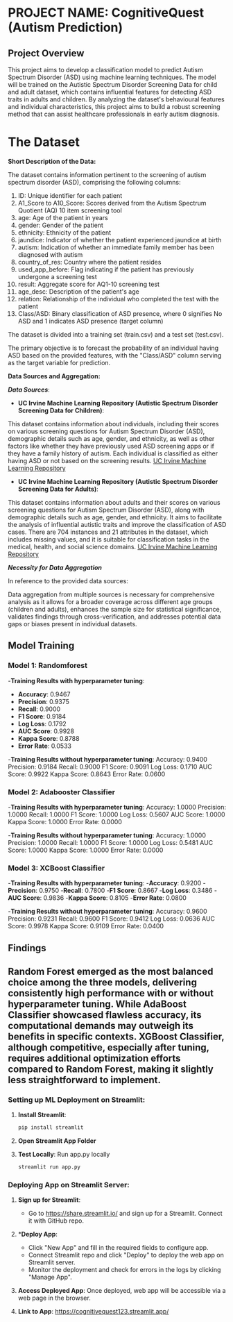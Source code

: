 
# PROJECT NAME: CognitiveQuest (Autism Prediction)

## Project Overview
This project aims to develop a classification model to predict Autism Spectrum Disorder (ASD) using machine learning techniques. The model will be trained on the Autistic Spectrum Disorder Screening Data for child and adult dataset, which contains influential features for detecting ASD traits in adults and children. By analyzing the dataset's behavioural features and individual characteristics, this project aims to build a robust screening method that can assist healthcare professionals in early autism diagnosis.

# **The Dataset**
**Short Description of the Data:**

The dataset contains information pertinent to the screening of autism spectrum disorder (ASD), comprising the following columns:

1. ID: Unique identifier for each patient
2. A1_Score to A10_Score: Scores derived from the Autism Spectrum Quotient (AQ) 10 item screening tool
3. age: Age of the patient in years
4. gender: Gender of the patient
5. ethnicity: Ethnicity of the patient
6. jaundice: Indicator of whether the patient experienced jaundice at birth
7. autism: Indication of whether an immediate family member has been diagnosed with autism
8. country_of_res: Country where the patient resides
9. used_app_before: Flag indicating if the patient has previously undergone a screening test
10. result: Aggregate score for AQ1-10 screening test
11. age_desc: Description of the patient's age
12. relation: Relationship of the individual who completed the test with the patient
13. Class/ASD: Binary classification of ASD presence, where 0 signifies No ASD and 1 indicates ASD presence (target column)

The dataset is divided into a training set (train.csv) and a test set (test.csv).

The primary objective is to forecast the probability of an individual having ASD based on the provided features, with the "Class/ASD" column serving as the target variable for prediction.

**Data Sources and Aggregation:**
    
***Data Sources***:

- **UC Irvine Machine Learning Repository (Autistic Spectrum Disorder Screening Data for Children)**:

This dataset contains information about individuals, including their scores on various screening questions for Autism Spectrum Disorder (ASD), demographic details such as age, gender, and ethnicity, as well as other factors like whether they have previously used ASD screening apps or if they have a family history of autism. Each individual is classified as either having ASD or not based on the screening results. [UC Irvine Machine Learning Repository](https://archive.ics.uci.edu/dataset/419/autistic+spectrum+disorder+screening+data+for+children)


- **UC Irvine Machine Learning Repository (Autistic Spectrum Disorder Screening Data for Adults)**:

This dataset contains information about adults and their scores on various screening questions for Autism Spectrum Disorder (ASD), along with demographic details such as age, gender, and ethnicity. It aims to facilitate the analysis of influential autistic traits and improve the classification of ASD cases. There are 704 instances and 21 attributes in the dataset, which includes missing values, and it is suitable for classification tasks in the medical, health, and social science domains. [UC Irvine Machine Learning Repository](https://archive.ics.uci.edu/dataset/426/autism+screening+adult)

***Necessity for Data Aggregation***

In reference to the provided data sources:

Data aggregation from multiple sources is necessary for comprehensive analysis as it allows for a broader coverage across different age groups (children and adults), enhances the sample size for statistical significance, validates findings through cross-verification, and addresses potential data gaps or biases present in individual datasets.

## Model Training

### Model 1: Randomforest
-**Training Results with hyperparameter tuning**:
- **Accuracy**: 0.9467
- **Precision**: 0.9375
- **Recall**: 0.9000
- **F1 Score**: 0.9184
- **Log Loss**: 0.1792
- **AUC Score**: 0.9928
- **Kappa Score**: 0.8788
- **Error Rate**: 0.0533

-**Training Results without hyperparameter tuning**:
Accuracy: 0.9400
Precision: 0.9184
Recall: 0.9000
F1 Score: 0.9091
Log Loss: 0.1710
AUC Score: 0.9922
Kappa Score: 0.8643
Error Rate: 0.0600


### Model 2: Adabooster Classifier
-**Training Results with hyperparameter tuning**:
Accuracy: 1.0000
Precision: 1.0000
Recall: 1.0000
F1 Score: 1.0000
Log Loss: 0.5607
AUC Score: 1.0000
Kappa Score: 1.0000
Error Rate: 0.0000

-**Training Results without hyperparameter tuning**:
Accuracy: 1.0000
Precision: 1.0000
Recall: 1.0000
F1 Score: 1.0000
Log Loss: 0.5481
AUC Score: 1.0000
Kappa Score: 1.0000
Error Rate: 0.0000


### Model 3: XCBoost Classifier
-**Training Results with hyperparameter tuning**:
-**Accuracy**: 0.9200
-**Precision**: 0.9750
-**Recall**: 0.7800
-**F1 Score**: 0.8667
-**Log Loss**: 0.3486
-**AUC Score**: 0.9836
-**Kappa Score**: 0.8105
-**Error Rate**: 0.0800

-**Training Results without hyperparameter tuning**:
Accuracy: 0.9600
Precision: 0.9231
Recall: 0.9600
F1 Score: 0.9412
Log Loss: 0.0636
AUC Score: 0.9978
Kappa Score: 0.9109
Error Rate: 0.0400


## Findings
Random Forest emerged as the most balanced choice among the three models, delivering consistently high performance with or without hyperparameter tuning. While AdaBoost Classifier showcased flawless accuracy, its computational demands may outweigh its benefits in specific contexts. XGBoost Classifier, although competitive, especially after tuning, requires additional optimization efforts compared to Random Forest, making it slightly less straightforward to implement.
---

### Setting up ML Deployment on Streamlit:

1. **Install Streamlit**:
   ```bash
   pip install streamlit
   ```

2. **Open Streamlit App Folder**
  
3. **Test Locally**:
   Run app.py locally
   ```bash
   streamlit run app.py
   ```

### Deploying App on Streamlit Server:

1. **Sign up for Streamlit**:
   - Go to https://share.streamlit.io/ and sign up for a Streamlit. Connect it with GitHub repo.

2. ***Deploy App**:
   - Click "New App" and fill in the required fields to configure app.
   - Connect Streamlit repo and click  "Deploy" to deploy the web app on Streamlit server.
   - Monitor the deployment and check for errors in the logs by clicking "Manage App".

3. **Access Deployed App**:
   Once deployed, web app will be accessible via a web page in the browser.

4. **Link to App**: https://cognitivequest123.streamlit.app/

